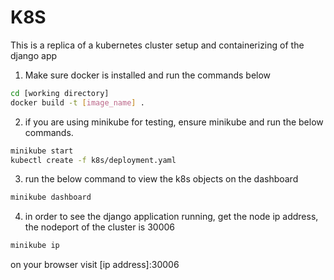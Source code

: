 # K8S
This is a replica of a kubernetes cluster setup and containerizing of the django app


1. Make sure docker is installed and run the commands below 


```sh
cd [working directory]
docker build -t [image_name] .
```

2. if you are using minikube for testing, ensure minikube and run the below commands.

```sh
minikube start
kubectl create -f k8s/deployment.yaml
```
3. run the below command to view the k8s objects on the dashboard

```sh
minikube dashboard
```

4. in order to see the django application running, get the node ip address, the nodeport of the cluster is 30006

```sh
minikube ip
```

on your browser visit [ip address]:30006